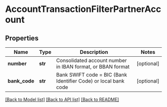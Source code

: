 # AccountTransactionFilterPartnerAccount

## Properties
Name | Type | Description | Notes
------------ | ------------- | ------------- | -------------
**number** | **str** | Consolidated account number in IBAN format, or BBAN format | [optional] 
**bank_code** | **str** | Bank SWIFT code &#x3D; BIC (Bank Identifier Code) or local bank code | [optional] 

[[Back to Model list]](../README.md#documentation-for-models) [[Back to API list]](../README.md#documentation-for-api-endpoints) [[Back to README]](../README.md)


